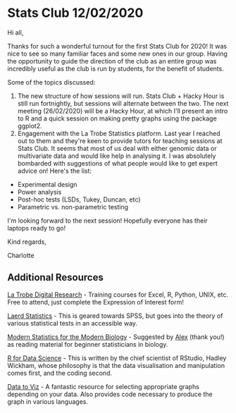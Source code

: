 # Stats Club 12/02/2020 
Hi all,

Thanks for such a wonderful turnout for the first Stats Club for 2020! It was nice to see so many familiar faces and some new ones in our group. Having the opportunity to guide the direction of the club as an entire group was incredibly useful as the club is run by students, for the benefit of students. 

Some of the topics discussed:
 1. The new structure of how sessions will run. Stats Club + Hacky Hour is still run fortnightly, but sessions will alternate between the two. The next meeting (26/02/2020) will be a Hacky Hour, at which I'll present an intro to R and a quick session on making pretty graphs using the package ggplot2.
 2. Engagement with the La Trobe Statistics platform. Last year I reached out to them and they're keen to provide tutors for teaching sessions at Stats Club. It seems that most of us deal with either genomic data or multivariate data and would like help in analysing it. I was absolutely bombarded with suggestions of what people would like to get expert advice on! Here's the list:
   * Experimental design
   * Power analysis
   * Post-hoc tests (LSDs, Tukey, Duncan, etc)
   * Parametric vs. non-parametric testing
    
I'm looking forward to the next session! Hopefully everyone has their laptops ready to go!

Kind regards,

Charlotte
    

## Additional Resources

[La Trobe Digital Research](https://www.latrobe.edu.au/research-infrastructure/digital-research/training-and-events) - Training courses for Excel, R, Python, UNIX, etc. Free to attend, just complete the Expression of Interest form!

[Laerd Statistics](https://statistics.laerd.com/spss-tutorials/one-way-anova-using-spss-statistics.php) - This is geared towards SPSS, but goes into the theory of various statistical tests in an accessible way.

[Modern Statistics for the Modern Biology](http://web.stanford.edu/class/bios221/book/) - Suggested by [Alex](https://github.com/alexpiper) (thank you!) as reading material for beginner statisticians in biology.

[R for Data Science](https://r4ds.had.co.nz/) - This is written by the chief scientist of RStudio, Hadley Wickham, whose philosophy is that the data visualisation and manipulation comes first, and the coding second.

[Data to Viz](https://www.data-to-viz.com/) - A fantastic resource for selecting appropriate graphs depending on your data. Also provides code necessary to produce the graph in various languages.

